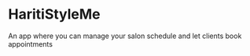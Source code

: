 HaritiStyleMe
=============

An app where you can manage your salon schedule and let clients book appointments
